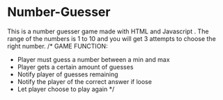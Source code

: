 # Number-Guesser

This is a number guesser game made with HTML and Javascript . The range of the numbers is 1 to 10 and you will get 3 attempts to choose the right number.
/*
GAME FUNCTION:
- Player must guess a number between a min and max
- Player gets a certain amount of guesses
- Notify player of guesses remaining
- Notify the player of the correct answer if loose
- Let player choose to play again
*/
